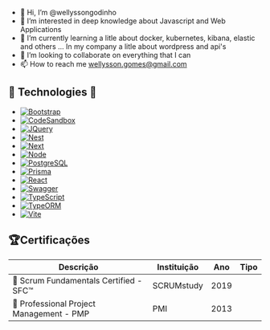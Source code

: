 

- 👋 Hi, I’m @wellyssongodinho
- 👀 I’m interested in deep knowledge about Javascript and Web Applications
- 🌱 I’m currently learning a litle about docker, kubernetes, kibana, elastic and others ... In my company a litle about wordpress and api's
- 💞️ I’m looking to collaborate on everything that I can
- 📫 How to reach me wellysson.gomes@gmail.com

## :rocket: Technologies 🚀   

  
* [![Bootstrap][Bootstrap.com]][Bootstrap-url]
* [![CodeSandbox][CodeSandbox]][CodeSandbox-url]
* [![JQuery][JQuery.com]][JQuery-url]
* [![Nest][NestJS]][Nest-url]
* [![Next][Next.js]][Next-url]
* [![Node][Node.js]][Node-url]
* [![PostgreSQL][PostgreSQL]][PostgreSQL-url]
* [![Prisma][Prisma]][Prisma-url]
* [![React][React.js]][React-url]
* [![Swagger][Swagger]][Swagger-url]
* [![TypeScript][TypeScript.org]][TypeScript-url]
* [![TypeORM][TypeORM.io]][TypeORM-url]
* [![Vite][Vite.js]][Vite-url]

## 🏆Certificações

Descrição   | Instituição   | Ano | Tipo
--------- | --------- | ------ | ------
🏅 Scrum Fundamentals Certified - SFC™ | SCRUMstudy | 2019
🏅 Professional Project Management - PMP | PMI | 2013 

<!---
wellyssongodinho/wellyssongodinho is a ✨ special ✨ repository because its `README.md` (this file) appears on your GitHub profile.
You can click the Preview link to take a look at your changes.
--->

<!-- MARKDOWN LINKS & IMAGES -->

[Angular.io]: https://img.shields.io/badge/Angular-DD0031?style=for-the-badge&logo=angular&logoColor=white
[Angular-url]: https://angular.io/

[Bootstrap.com]: https://img.shields.io/badge/Bootstrap-563D7C?style=for-the-badge&logo=bootstrap&logoColor=white
[Bootstrap-url]: https://getbootstrap.com

[CodeSandbox]: https://img.shields.io/badge/CodeSandbox-151515?style=for-the-badge&logo=codesandbox&logoColor=#151515
[CodeSandbox-url]: https://codesandbox.io

[JQuery.com]: https://img.shields.io/badge/jQuery-0769AD?style=for-the-badge&logo=jquery&logoColor=white
[JQuery-url]: https://jquery.com 

[Laravel.com]: https://img.shields.io/badge/Laravel-FF2D20?style=for-the-badge&logo=laravel&logoColor=white
[Laravel-url]: https://laravel.com

[NestJS]: https://img.shields.io/badge/NestJS-E0234E?style=for-the-badge&logo=NestJS&logoColor=#E0234E
[Nest-url]: https://nextjs.org

[Next.js]: https://img.shields.io/badge/next.js-000000?style=for-the-badge&logo=nextdotjs&logoColor=#000000
[Next-url]: https://nextjs.org

[Node.js]: https://img.shields.io/badge/Node.js-339933?style=for-the-badge&logo=nodedotjs&logoColor=white
[Node-url]: https://nodejs.org/en/

[PostgreSQL]: https://img.shields.io/badge/PostgreSQL-4169E1?style=for-the-badge&logo=PostgreSQL&logoColor=white
[PostgreSQL-url]: https://www.postgresql.org/

[Prisma]: https://img.shields.io/badge/Prisma-2D3748?style=for-the-badge&logo=prisma&logoColor=white
[Prisma-url]: https://www.prisma.io

[React.js]: https://img.shields.io/badge/React-20232A?style=for-the-badge&logo=react&logoColor=61DAFB
[React-url]: https://reactjs.org

[Svelte.dev]: https://img.shields.io/badge/Svelte-4A4A55?style=for-the-badge&logo=svelte&logoColor=FF3E00
[Svelte-url]: https://svelte.dev

[Swagger]: https://img.shields.io/badge/Swagger-85EA2D?style=for-the-badge&logo=Swagger&logoColor=black
[Swagger-url]: https://www.prisma.io

[TypeScript.org]: https://img.shields.io/badge/TypeScript-3178C6?style=for-the-badge&logo=typescript&logoColor=white
[TypeScript-url]: https://www.typescriptlang.org

[TypeORM.io]: https://img.shields.io/badge/TypeORM-E83524?style=for-the-badge&logo=typescript&logoColor=white
[TypeORM-url]: https://typeorm.io

[Vite.js]: https://img.shields.io/badge/Vite-646CFF?style=for-the-badge&logo=vite&logoColor=white
[Vite-url]: https://vitejs.dev

[Vue.js]: https://img.shields.io/badge/Vue.js-4FC08D?style=for-the-badge&logo=vuedotjs&logoColor=white
[Vue-url]: https://vuejs.org
